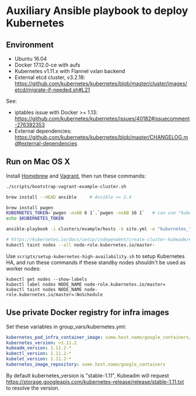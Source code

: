 # Auxiliary Ansible playbook to deploy Kubernetes

## Environment

* Ubuntu 16.04
* Docker 17.12.0-ce with aufs
* Kubernetes v1.11.x with Flannel vxlan backend
* External etcd cluster, v3.2.18: https://github.com/kubernetes/kubernetes/blob/master/cluster/images/etcd/migrate-if-needed.sh#L21

See:

* iptables issue with Docker >= 1.13: https://github.com/kubernetes/kubernetes/issues/40182#issuecomment-276392353
* External dependencies: https://github.com/kubernetes/kubernetes/blob/master/CHANGELOG.md#external-dependencies

## Run on Mac OS X

Install [Homebrew](https://brew.sh) and [Vagrant](https://www.vagrantup.com/), then run these commands:

```sh
./scripts/bootstrap-vagrant-example-cluster.sh

brew install --HEAD ansible     # Ansible >= 2.4

brew install pwgen
KUBERNETES_TOKEN=`pwgen -nsAB 6 1`.`pwgen -nsAB 16 1`   # can use "kubeadm token generate" instead
echo $KUBERNETES_TOKEN

ansible-playbook -i clusters/example/hosts -b site.yml -e "kubernetes_token=$KUBERNETES_TOKEN"

# https://kubernetes.io/docs/setup/independent/create-cluster-kubeadm/#master-isolation
kubectl taint nodes --all node-role.kubernetes.io/master-
```

Use `scripts/setup-kubernetes-high-availability.sh` to setup Kubernetes HA, and run these commands
if these standby nodes shouldn't be used as worker nodes:

```
kubectl get nodes --show-labels
kubectl label nodes NODE_NAME node-role.kubernetes.io/master=
kubectl taint nodes NODE_NAME node-role.kubernetes.io/master=:NoSchedule
```

## Use private Docker registry for infra images

Set these variables in group\_vars/kubernetes.yml:

```yaml
kubernetes_pod_infra_container_image: some.host.name/google_containers/pause-amd64:3.0
kubernetes_version: v1.11.2
kubeadm_version: 1.11.2-*
kubectl_version: 1.11.2-*
kubelet_version: 1.11.2-*
kubernetes_image_repository: some.host.name/google_containers
```

By default kubernetes\_version is "stable-1.11", Kubeadm will request
https://storage.googleapis.com/kubernetes-release/release/stable-1.11.txt to
resolve the version.
